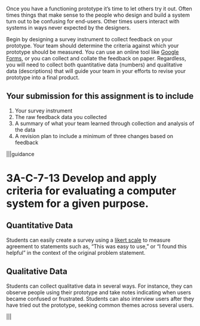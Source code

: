 Once you have a functioning prototype it’s time to let others try it out.  Often times things that make sense to the people who design and build a system turn out to be confusing for end-users.  Other times users interact with systems in ways never expected by the designers.

Begin by designing a survey instrument to collect feedback on your prototype.  Your team should determine the criteria against which your prototype should be measured.  You can use an online tool like [Google Forms](https://docs.google.com/forms/), or you can collect and collate the feedback on paper.  Regardless, you will need to collect both quantitative data (numbers) and qualitative data (descriptions) that will guide your team in your efforts to revise your prototype into a final product.

## Your submission for this assignment is to include
1. Your survey instrument
1. The raw feedback data you collected
1. A summary of what your team learned through collection and analysis of the data
1. A revision plan to include a minimum of three changes based on feedback


|||guidance

# 3A-C-7-13 Develop and apply criteria for evaluating a computer system for a given purpose.

## Quantitative Data
Students can easily create a survey using a [likert scale](https://en.wikipedia.org/wiki/Likert_scale) to measure agreement to statements such as, “This was easy to use,” or “I found this helpful” in the context of the original problem statement.

## Qualitative Data
Students can collect qualitative data in several ways.  For instance, they can observe people using their prototype and take notes indicating when users became confused or frustrated.  Students can also interview users after they have tried out the prototype, seeking common themes across several users.

|||

